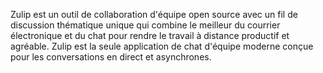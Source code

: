 Zulip est un outil de collaboration d'équipe open source avec un fil de discussion thématique unique qui combine le meilleur du courrier électronique et du chat pour rendre le travail à distance productif et agréable. Zulip est la seule application de chat d'équipe moderne conçue pour les conversations en direct et asynchrones.